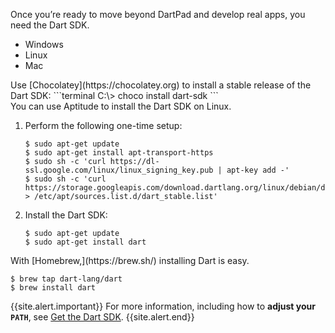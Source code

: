 Once you’re ready to move beyond DartPad and develop real apps,
you need the Dart SDK.

<ul class="tabs__top-bar">
  <li class="tab-link current" data-tab="tab-sdk-install-windows">Windows</li>
  <li class="tab-link" data-tab="tab-sdk-install-linux">Linux</li>
  <li class="tab-link" data-tab="tab-sdk-install-mac">Mac</li>
</ul>

<div id="tab-sdk-install-windows" class="tabs__content current" markdown="1">
  Use [Chocolatey](https://chocolatey.org) to install a stable release of
  the Dart SDK:
  ```terminal
  C:\> choco install dart-sdk
  ```
</div>

<div id="tab-sdk-install-linux" class="tabs__content" markdown="1">
  You can use Aptitude to install the Dart SDK on Linux.

   1. Perform the following one-time setup:
      ```terminal
      $ sudo apt-get update
      $ sudo apt-get install apt-transport-https
      $ sudo sh -c 'curl https://dl-ssl.google.com/linux/linux_signing_key.pub | apt-key add -'
      $ sudo sh -c 'curl https://storage.googleapis.com/download.dartlang.org/linux/debian/dart_stable.list > /etc/apt/sources.list.d/dart_stable.list'
      ```
   2. Install the Dart SDK:
      ```terminal
      $ sudo apt-get update
      $ sudo apt-get install dart
      ```
</div>

<div id="tab-sdk-install-mac" class="tabs__content" markdown="1">
  With [Homebrew,](https://brew.sh/)
  installing Dart is easy.

  ```terminal
  $ brew tap dart-lang/dart
  $ brew install dart
  ```
</div>

{{site.alert.important}}
  For more information, including how to **adjust your `PATH`**, see
  [Get the Dart SDK](/get-dart).
{{site.alert.end}}
